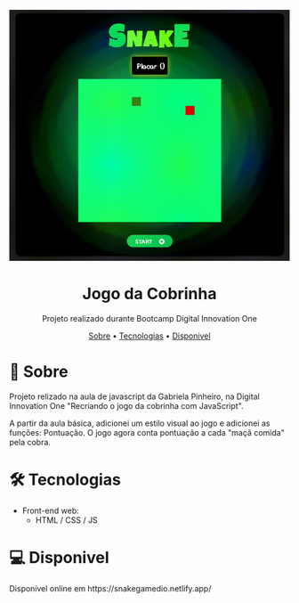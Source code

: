 <p align="center">
  <a href="https://snakegamedio.netlify.app/">
    <img src="https://github.com/GuilhermeSanchesS/snakeGame/blob/main/img/snakegame.gif" alt="Logo da Celcilia" />
  </a>
</p>

<h1 align="center">Jogo da Cobrinha</h1>
<p align="center">Projeto realizado durante Bootcamp Digital Innovation One</p>

<p align="center">
 <a href="#-sobre">Sobre</a> •
 <a href="#-tecnologias">Tecnologias</a> • 
 <a href="#-disponivel">Disponivel</a>
</p>

# 📖 Sobre
<p>Projeto relizado na aula de javascript da Gabriela Pinheiro, na Digital Innovation One "Recriando o jogo da cobrinha com JavaScript".

A partir da aula básica, adicionei um estilo visual ao jogo e adicionei as funções: Pontuação. O jogo agora conta pontuação a cada "maçã comida" pela cobra.
</p>
<h1>🛠 Tecnologias</h1>

- Front-end web:
  - HTML / CSS / JS 

<h1>💻 Disponivel</h1>
<p>Disponível online em https://snakegamedio.netlify.app/</p>

